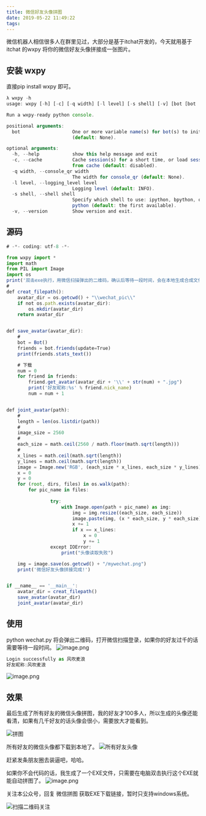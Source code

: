 ```yaml
---
title: 微信好友头像拼图
date: 2019-05-22 11:49:22
tags:
---
```


微信机器人相信很多人在群里见过，大部分是基于itchat开发的，今天就用基于 itchat 的wxpy 将你的微信好友头像拼接成一张图片。

## 安装 wxpy
直接pip install wxpy 即可。
```js
λ wxpy -h
usage: wxpy [-h] [-c] [-q width] [-l level] [-s shell] [-v] [bot [bot ...]]

Run a wxpy-ready python console.

positional arguments:
  bot                   One or more variable name(s) for bot(s) to init
                        (default: None).

optional arguments:
  -h, --help            show this help message and exit
  -c, --cache           Cache session(s) for a short time, or load session(s)
                        from cache (default: disabled).
  -q width, --console_qr width
                        The width for console_qr (default: None).
  -l level, --logging_level level
                        Logging level (default: INFO).
  -s shell, --shell shell
                        Specify which shell to use: ipython, bpython, or
                        python (default: the first available).
  -v, --version         Show version and exit.
```
## 源码
```js
# -*- coding: utf-8 -*-

from wxpy import *
import math
from PIL import Image
import os
print('双击exe执行，用微信扫描弹出的二维码，确认后等待一段时间，会在本地生成合成文件mywechat.png，有问题@苏生不惑')
# 
def creat_filepath():
    avatar_dir = os.getcwd() + "\\wechat_pic\\"
    if not os.path.exists(avatar_dir):
        os.mkdir(avatar_dir)
    return avatar_dir


def save_avatar(avatar_dir):
    # 
    bot = Bot()
    friends = bot.friends(update=True)
    print(friends.stats_text())

    # 下载
    num = 0
    for friend in friends:
        friend.get_avatar(avatar_dir + '\\' + str(num) + ".jpg")
        print('好友昵称:%s' % friend.nick_name)
        num = num + 1


def joint_avatar(path):
    # 
    length = len(os.listdir(path))
    # 
    image_size = 2560
    # 
    each_size = math.ceil(2560 / math.floor(math.sqrt(length)))
    # 
    x_lines = math.ceil(math.sqrt(length))
    y_lines = math.ceil(math.sqrt(length))
    image = Image.new('RGB', (each_size * x_lines, each_size * y_lines))
    x = 0
    y = 0
    for (root, dirs, files) in os.walk(path):
        for pic_name in files:
            
                try:
                    with Image.open(path + pic_name) as img:
                        img = img.resize((each_size, each_size))
                        image.paste(img, (x * each_size, y * each_size))
                        x += 1
                        if x == x_lines:
                            x = 0
                            y += 1
                except IOError:
                    print("头像读取失败")

    img = image.save(os.getcwd() + "/mywechat.png")
    print('微信好友头像拼接完成!')


if __name__ == '__main__':
    avatar_dir = creat_filepath()
    save_avatar(avatar_dir)
    joint_avatar(avatar_dir)

```
## 使用
python wechat.py
将会弹出二维码，打开微信扫描登录，如果你的好友过千的话需要等待一段时间。
![image.png](https://upload-images.jianshu.io/upload_images/17817191-6ed226d86c470093.png?imageMogr2/auto-orient/strip%7CimageView2/2/w/1240)

```js
Login successfully as 风吹麦浪
好友昵称:风吹麦浪
```
![image.png](https://upload-images.jianshu.io/upload_images/17817191-828f5e86e8f5effc.png?imageMogr2/auto-orient/strip%7CimageView2/2/w/1240)

## 效果
最后生成了所有好友的微信头像拼图，我的好友才100多人，所以生成的头像还能看清，如果有几千好友的话头像会很小，需要放大才能看到。

![拼图](https://upload-images.jianshu.io/upload_images/17817191-428cad2031a94b8f.png?imageMogr2/auto-orient/strip%7CimageView2/2/w/1240)

所有好友的微信头像都下载到本地了。
![所有好友头像](https://upload-images.jianshu.io/upload_images/17817191-3cc49a8411fb16fb.png?imageMogr2/auto-orient/strip%7CimageView2/2/w/1240)

赶紧发条朋友圈去装逼吧，哈哈。

如果你不会代码的话，我生成了一个EXE文件，只需要在电脑双击执行这个EXE就能自动拼图了。
![image.png](https://upload-images.jianshu.io/upload_images/17817191-f959a73d636c554a.png?imageMogr2/auto-orient/strip%7CimageView2/2/w/1240)


关注本公众号，回复 微信拼图 获取EXE下载链接，暂时只支持windows系统。
 
 ![扫描二维码关注](https://upload-images.jianshu.io/upload_images/17817191-6e0079f95d4c0338.jpg?imageMogr2/auto-orient/strip%7CimageView2/2/w/1240)

